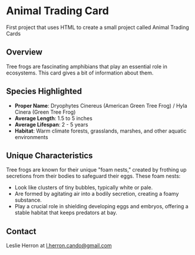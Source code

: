 # Animal Trading Card

First project that uses HTML to create a small project called Animal Trading Cards

## Overview

Tree frogs are fascinating amphibians that play an essential role in ecosystems. This card gives a bit of information about them.
## Species Highlighted

- **Proper Name**: Dryophytes Cinereus (American Green Tree Frog) / Hyla Cinera (Green Tree Frog)
- **Average Length**: 1.5 to 5 inches
- **Average Lifespan**: 2 - 5 years
- **Habitat**: Warm climate forests, grasslands, marshes, and other aquatic environments

## Unique Characteristics

Tree frogs are known for their unique "foam nests," created by frothing up secretions from their bodies to safeguard their eggs. These foam nests:
- Look like clusters of tiny bubbles, typically white or pale.
- Are formed by agitating air into a bodily secretion, creating a foamy substance.
- Play a crucial role in shielding developing eggs and embryos, offering a stable habitat that keeps predators at bay.

## Contact

Leslie Herron at l.herron.cando@gmail.com
